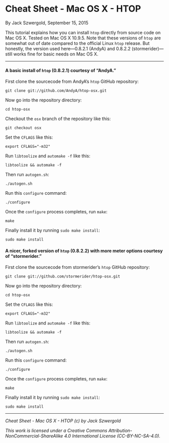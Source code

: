 # Cheat Sheet - Mac OS X - HTOP

By Jack Szwergold, September 15, 2015

This tutorial explains how you can install `htop` directly from source code on Mac OS X. Tested on Mac OS X 10.9.5. Note that these versions of `htop` are somewhat out of date compared to the official Linux `htop` release. But honestly, the version used here—0.8.2.1 (AndyA) and 0.8.2.2 (stormerider)—still works fine for basic needs on Mac OS X.

***

#### A basic install of `htop` (0.8.2.1) courtesy of “AndyA.”

First clone the sourcecode from AndyA’s `htop` GitHub repository:

	git clone git://github.com/AndyA/htop-osx.git
	
Now go into the repository directory:

	cd htop-osx
	
Checkout the `osx` branch of the repository like this:

	git checkout osx
	
Set the `CFLAGS` like this:

	export CFLAGS="-m32"

Run `libtoolize` and `automake -f` like this:

	libtoolize && automake -f

Then run `autogen.sh`:

	./autogen.sh
	
Run this `configure` command:

	./configure
	
Once the `configure` process completes, run `make`:

	make
	
Finally install it by running `sudo make install`:

	sudo make install

#### A nicer, forked version of `htop` (0.8.2.2) with more meter options courtesy of “stormerider.”

First clone the sourcecode from stormerider’s `htop` GitHub repository:

	git clone git://github.com/stormerider/htop-osx.git
	
Now go into the repository directory:

	cd htop-osx
	
Set the `CFLAGS` like this:

	export CFLAGS="-m32"

Run `libtoolize` and `automake -f` like this:

	libtoolize && automake -f

Then run `autogen.sh`:

	./autogen.sh
	
Run this `configure` command:

	./configure
	
Once the `configure` process completes, run `make`:

	make
	
Finally install it by running `sudo make install`:

	sudo make install

***

*Cheat Sheet - Mac OS X - HTOP (c) by Jack Szwergold*

*This work is licensed under a Creative Commons Attribution-NonCommercial-ShareAlike 4.0 International License (CC-BY-NC-SA-4.0).*